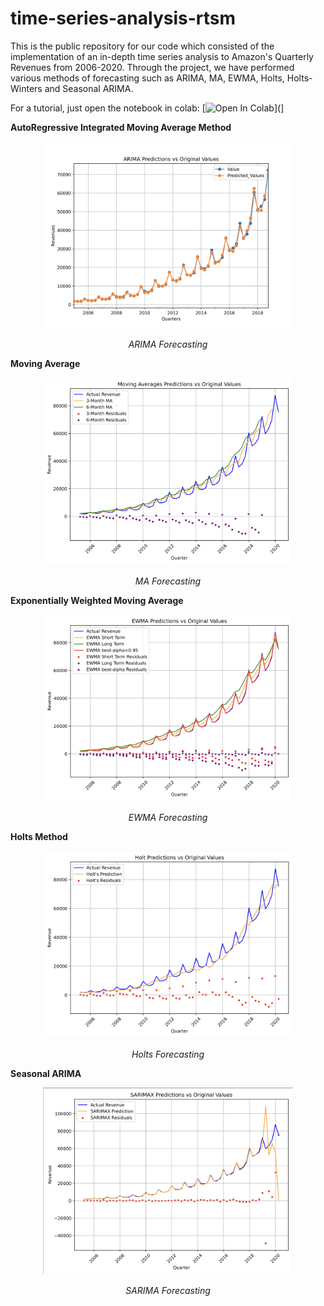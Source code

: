 # time-series-analysis-rtsm
This is the public repository for our code which consisted of the implementation of an in-depth time series analysis to Amazon's Quarterly Revenues from 2006-2020. Through the project, we have performed various methods of forecasting such as ARIMA, MA, EWMA, Holts, Holts-Winters and Seasonal ARIMA. 

For a tutorial, just open the notebook in colab: [![Open In Colab](https://colab.research.google.com/assets/colab-badge.svg)](]

**AutoRegressive Integrated Moving Average Method**
<p align="center">
<img width="400" alt="img1" src="https://github.com/vedantpalit/time-series-analysis-rtsm/blob/main/images/img1.png" >
</p>
<p align="center">
<i>ARIMA Forecasting</i>
</p>

**Moving Average**
<p align="center">
<img width="400" alt="img5" src="https://github.com/vedantpalit/time-series-analysis-rtsm/blob/main/images/img5.png" >
</p>
<p align="center">
<i>MA Forecasting</i>
</p>

**Exponentially Weighted Moving Average**
<p align="center">
<img width="400" alt="img4" src="https://github.com/vedantpalit/time-series-analysis-rtsm/blob/main/images/img4.png" >
</p>
<p align="center">
<i>EWMA Forecasting</i>
</p>

**Holts Method**
<p align="center">
<img width="400" alt="img3" src="https://github.com/vedantpalit/time-series-analysis-rtsm/blob/main/images/img3.png" >
</p>
<p align="center">
<i>Holts Forecasting</i>
</p>

**Seasonal ARIMA**
<p align="center">
<img width="400" alt="img2" src="https://github.com/vedantpalit/time-series-analysis-rtsm/blob/main/images/img2.png" >
</p>
<p align="center">
<i>SARIMA Forecasting</i>
</p>


